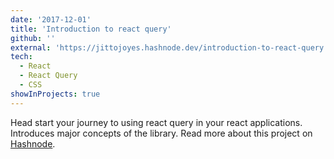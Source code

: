 ```yaml
---
date: '2017-12-01'
title: 'Introduction to react query'
github: ''
external: 'https://jittojoyes.hashnode.dev/introduction-to-react-query'
tech:
  - React
  - React Query
  - CSS
showInProjects: true
---
```


Head start your journey to using react query in your react applications. Introduces major concepts of the library. Read more about this project on [Hashnode](https://jittojoyes.hashnode.dev/introduction-to-react-query).
